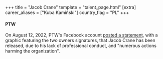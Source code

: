 +++
title = "Jacob Crane"
template = "talent_page.html"
[extra]
career_aliases = ["Kuba Kamiński"]
country_flag = "PL"
+++

#### PTW

On August 12, 2022, PTW's Facebook account [posted a statement][ptw-20220812], with a graphic featuring the two owners signatures, that Jacob Crane has been released, due to his lack of professional conduct, and "numerous actions harming the organization".

[ptw-20220812]: https://www.facebook.com/PrimeTimeWrestlingPL/posts/pfbid02FiF1R8GSRqAD2DDGiquoSzQnDipgbNmqyTXhg3vd5pT8zD37qS8itgs5SM7dw4XHl
